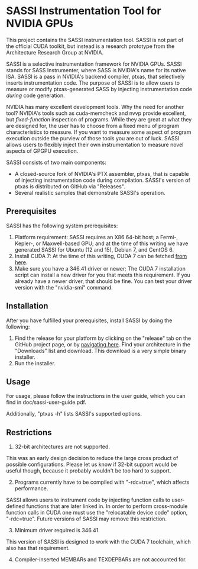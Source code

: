 SASSI Instrumentation Tool for NVIDIA GPUs
==========================================

This project contains the SASSI instrumentation tool.  SASSI is not
part of the official CUDA toolkit, but instead is a research prototype
from the Architecture Research Group at NVIDIA.

SASSI is a selective instrumentation framework
for NVIDIA GPUs.  SASSI stands for SASS Instrumenter, where SASS is
NVIDIA's name for its native ISA.  SASSI is a pass in NVIDIA's backend
compiler, ptxas, that selectively inserts instrumentation
code.  The purpose of SASSI is to allow users to measure or modify
ptxas-generated SASS by injecting instrumentation code
*during* code generation.

NVIDIA has many excellent development tools. Why the need for another
tool? NVIDIA's tools such as cuda-memcheck and nvvp provide excellent,
but *fixed-function* inspection of programs.  While they are great at
what they are designed for, the user has to choose from a fixed menu
of program characteristics to measure.  If you want to measure some
aspect of program execution outside the purview of those tools you are
out of luck.  SASSI allows users to flexibly inject their own
instrumentation to measure novel aspects of GPGPU execution.

SASSI consists of two main components:
* A closed-source fork of NVIDIA's PTX assembler, ptxas, that is capable of
injecting instrumentation code during compilation.  SASSI's version of
ptxas is distributed on GitHub via "Releases".
* Several realistic samples that demonstrate SASSI's operation.

Prerequisites
------------------

SASSI has the following system prerequisites:

1. Platform requirement: SASSI requires an X86 64-bit host; a Fermi-,
  Kepler-, or Maxwell-based GPU; and at the time of this writing we
  have generated SASSI for Ubuntu (12 and 15), Debian 7, and CentOS 6.
2. Install CUDA 7: At the time of this writing, CUDA 7 can be
  fetched [from here](https://developer.nvidia.com/cuda-downloads).
3. Make sure you have a 346.41 driver or newer: The CUDA 7
  installation script can install a new driver for you that meets this
  requirement.  If you already have a newer driver, that should be
  fine.  You can test your driver version with the "nvidia-smi"
  command.

Installation
------------------

After you have fulfilled your prerequisites, install SASSI by doing the following:

1. Find the release for your platform by clicking on the "release" tab on the
GitHub project page, or by [navigating
here](https://github.com/NVlabs/SASSI/releases). Find your
architecture in the "Downloads" list and download.  This download is a
very simple binary installer.
2. Run the installer.

Usage
------------------

For usage, please follow the instructions in the user guide, which you
can find in doc/sassi-user-guide.pdf.

Additionally, "ptxas -h" lists SASSI's supported options.

Restrictions
------------------

1. 32-bit architectures are not supported.

This was an early design decision to reduce the large cross product of
possible configurations.  Please let us know if 32-bit support would
be useful though, because it probably wouldn't be too hard to
support.

2. Programs currently have to be compiled with "-rdc=true", which
affects performance.

SASSI allows users to instrument code by injecting function calls to
user-defined functions that are later linked in.  In order to perform
cross-module function calls in CUDA one must use the "relocatable
device code" option, "-rdc=true".  Future versions of SASSI may remove
this restriction.

3. Minimum driver required is 346.41.

This version of SASSI is designed to work with the CUDA 7 toolchain,
which also has that requirement.

4. Compiler-inserted MEMBARs and TEXDEPBARs are not accounted for.

